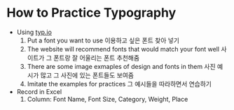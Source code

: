 # How to Practice Typography

* Using [typ.io](http://www.typ.io)
    1. Put a font you want to use 이용하고 싶은 폰트 찾아 넣기
    2. The website will recommend fonts that would match your font well 사이트가 그 폰트랑 잘 어울리는 폰트 추천해줌
    3. There are some image exmaples of design and fonts in them 사진 예시가 많고 그 사진에 있는 폰트들도 보여줌
    5. Imitate the examples for practices 그 예시들을 따라하면서 연습하기
* Record in Excel
    1. Column: Font Name, Font Size, Category, Weight, Place
